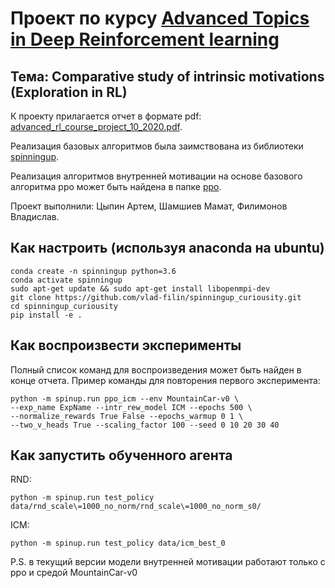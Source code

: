 # Проект по курсу [Advanced Topics in Deep Reinforcement learning](http://deeppavlov.ai/rl_course_2020)

## Тема: Comparative study of intrinsic motivations (Exploration in RL)
К проекту прилагается отчет в формате pdf: [advanced_rl_course_project_10_2020.pdf](advanced_rl_course_project_10_2020.pdf).

Реализация базовых алгоритмов была заимствована из библиотеки [spinningup](https://github.com/openai/spinningup).

Реализация алгоритмов внутренней мотивации на основе базового алгоритма ppo может быть найдена в папке [ppo](spinup/algos/pytorch/ppo).

Проект выполнили:
Цыпин Артем,
Шамшиев Мамат,
Филимонов Владислав.

## Как настроить (используя anaconda на ubuntu)
```
conda create -n spinningup python=3.6
conda activate spinningup
sudo apt-get update && sudo apt-get install libopenmpi-dev
git clone https://github.com/vlad-filin/spinningup_curiousity.git
cd spinningup_curiousity
pip install -e .
```

## Как воспроизвести эксперименты

Полный список команд для воспроизведения может быть найден в конце отчета. Пример команды для повторения первого эксперимента:
```
python -m spinup.run ppo_icm --env MountainCar-v0 \
--exp_name ExpName --intr_rew_model ICM --epochs 500 \
--normalize_rewards True False --epochs_warmup 0 1 \ 
--two_v_heads True --scaling_factor 100 --seed 0 10 20 30 40
```

## Как запустить обученного агента

RND:
```
python -m spinup.run test_policy data/rnd_scale\=1000_no_norm/rnd_scale\=1000_no_norm_s0/
```

ICM:
```
python -m spinup.run test_policy data/icm_best_0
```


P.S. в текущий версии модели внутренней мотивации работают только с ppo и средой MountainCar-v0

